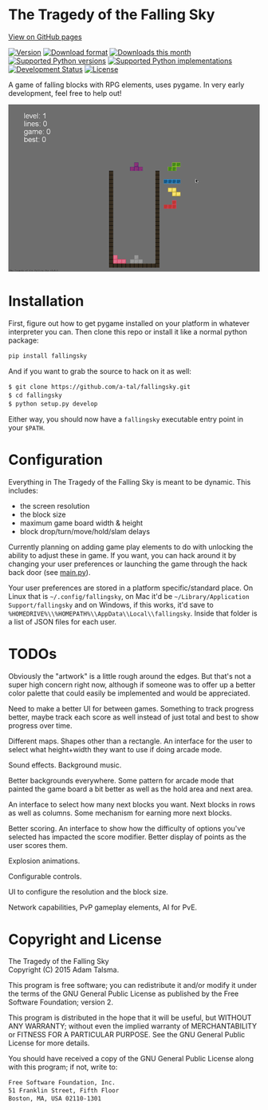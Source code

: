 The Tragedy of the Falling Sky
==============================

[View on GitHub pages](http://a-tal.github.io/fallingsky/)

[![Version](https://pypip.in/v/fallingsky/badge.png)](https://pypi.python.org/pypi/fallingsky/)
[![Download format](https://pypip.in/format/fallingsky/badge.svg)](https://pypi.python.org/pypi/fallingsky/)
[![Downloads this month](https://pypip.in/d/fallingsky/badge.png)](https://pypi.python.org/pypi/fallingsky/)
[![Supported Python versions](https://pypip.in/py_versions/fallingsky/badge.svg)](https://pypi.python.org/pypi/fallingsky/)
[![Supported Python implementations](https://pypip.in/implementation/fallingsky/badge.svg)](https://pypi.python.org/pypi/fallingsky/)
[![Development Status](https://pypip.in/status/fallingsky/badge.svg)](https://pypi.python.org/pypi/fallingsky/)
[![License](https://pypip.in/license/fallingsky/badge.svg)](https://pypi.python.org/pypi/fallingsky/)

A game of falling blocks with RPG elements, uses pygame. In very early development, feel free to help out!

![](https://raw.githubusercontent.com/a-tal/fallingsky/gh-pages/images/demo.gif)


Installation
============

First, figure out how to get pygame installed on your platform in whatever interpreter you can. Then clone this repo or install it like a normal python package:

```bash
pip install fallingsky
```

And if you want to grab the source to hack on it as well:

```bash
$ git clone https://github.com/a-tal/fallingsky.git
$ cd fallingsky
$ python setup.py develop
```

Either way, you should now have a `fallingsky` executable entry point in your `$PATH`.


Configuration
=============

Everything in The Tragedy of the Falling Sky is meant to be dynamic. This includes:

* the screen resolution
* the block size
* maximum game board width & height
* block drop/turn/move/hold/slam delays

Currently planning on adding game play elements to do with unlocking the ability to adjust these in game. If you want, you can hack around it by changing your user preferences or launching the game through the hack back door (see [main.py](https://github.com/a-tal/fallingsky/raw/master/fallingsky/main.py)).

Your user preferences are stored in a platform specific/standard place. On Linux that is `~/.config/fallingsky`, on Mac it'd be `~/Library/Application Support/fallingsky` and on Windows, if this works, it'd save to `%HOMEDRIVE%\\%HOMEPATH%\\AppData\\Local\\fallingsky`. Inside that folder is a list of JSON files for each user.


TODOs
=====

Obviously the "artwork" is a little rough around the edges. But that's not a super high concern right now, although if someone was to offer up a better color palette that could easily be implemented and would be appreciated.

Need to make a better UI for between games. Something to track progress better, maybe track each score as well instead of just total and best to show progress over time.

Different maps. Shapes other than a rectangle. An interface for the user to select what height+width they want to use if doing arcade mode.

Sound effects. Background music.

Better backgrounds everywhere. Some pattern for arcade mode that painted the game board a bit better as well as the hold area and next area.

An interface to select how many next blocks you want. Next blocks in rows as well as columns. Some mechanism for earning more next blocks.

Better scoring. An interface to show how the difficulty of options you've selected has impacted the score modifier. Better display of points as the user scores them.

Explosion animations.

Configurable controls.

UI to configure the resolution and the block size.

Network capabilities, PvP gameplay elements, AI for PvE.


Copyright and License
=====================

The Tragedy of the Falling Sky<br />
Copyright (C) 2015 Adam Talsma.

This program is free software; you can redistribute it and/or
modify it under the terms of the GNU General Public License
as published by the Free Software Foundation; version 2.

This program is distributed in the hope that it will be useful,
but WITHOUT ANY WARRANTY; without even the implied warranty of
MERCHANTABILITY or FITNESS FOR A PARTICULAR PURPOSE. See the
GNU General Public License for more details.

You should have received a copy of the GNU General Public License
along with this program; if not, write to:

    Free Software Foundation, Inc.
    51 Franklin Street, Fifth Floor
    Boston, MA, USA 02110-1301
